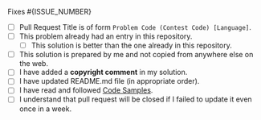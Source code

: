 Fixes #{ISSUE_NUMBER}

- [ ] Pull Request Title is of form `Problem Code (Contest Code) [Language]`.
- [ ] This problem already had an entry in this repository.
	- [ ] This solution is better than the one already in this repository.
- [ ] This solution is prepared by me and not copied from anywhere else on the web.
- [ ] I have added a __copyright comment__ in my solution.
- [ ] I have updated README.md file (in appropriate order).
- [ ] I have read and followed [Code Samples](https://github.com/iiitv/ChefLib/blob/master/CONTRIBUTING.md#samples).
- [ ] I understand that pull request will be closed if I failed to update it even once in a week.

<!-- To fill checkboxes, change [ ] to [x] -->

